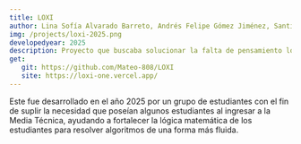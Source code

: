 ```yaml
---
title: LOXI
author: Lina Sofía Alvarado Barreto, Andrés Felipe Gómez Jiménez, Santiago Cifuentes Camayo, Mateo Restrepo Cartagena
img: /projects/loxi-2025.png
developedyear: 2025
description: Proyecto que buscaba solucionar la falta de pensamiento lógico para resolver problemas dentro de la Media Técnica
get:
   git: https://github.com/Mateo-808/LOXI
   site: https://loxi-one.vercel.app/
---
```


Este fue desarrollado en el año 2025 por un grupo de estudiantes con el fin de suplir la necesidad que poseían algunos estudiantes al ingresar a la Media Técnica, ayudando a fortalecer la lógica matemática de los estudiantes para resolver algoritmos de una forma más fluida.